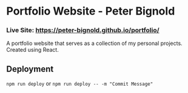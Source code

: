 # Portfolio Website - Peter Bignold
### Live Site: https://peter-bignold.github.io/portfolio/
A portfolio website that serves as a collection of my personal projects. Created using React.

## Deployment ##
```npm run deploy``` or ```npm run deploy -- -m "Commit Message"```
